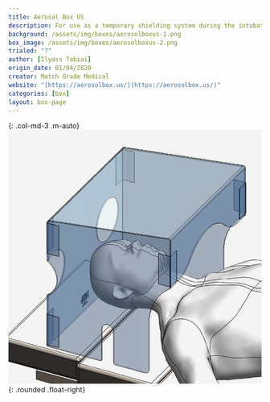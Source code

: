 ```yaml
---
title: Aerosol Box US
description: For use as a temporary shielding system during the intubation process, to reduce the spread of aerosol and droplets produced by a patient cough
background: /assets/img/boxes/aerosolboxus-1.png
box_image: /assets/img/boxes/aerosolboxus-2.png
trialed: "?"
author: [Ilyass Tabiai]
origin_date: 01/04/2020
creator: Match Grade Medical
website: "[https://aerosolbox.us/](https://aerosolbox.us/)"
categories: [box]
layout: box-page
---
```


{: .col-md-3 .m-auto}
![alt text](/assets/img/boxes/aerosolboxus-2.png)
{: .rounded .float-right}
